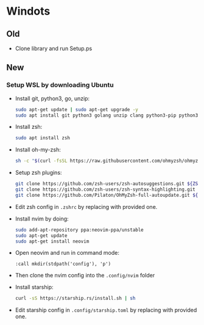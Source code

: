# Windots

## Old

- Clone library and run Setup.ps

## New

### Setup WSL by downloading Ubuntu

- Install git, python3, go, unzip:
  ```sh
  sudo apt-get update | sudo apt-get upgrade -y
  sudo apt install git python3 golang unzip clang python3-pip python3.10-venv
  ```

- Install zsh:
  ```sh
  sudo apt install zsh
  ```
  
- Install oh-my-zsh:
  ```sh
  sh -c "$(curl -fsSL https://raw.githubusercontent.com/ohmyzsh/ohmyzsh/master/tools/install.sh)"
  ```

- Setup zsh plugins:
  ```sh
  git clone https://github.com/zsh-users/zsh-autosuggestions.git ${ZSH_CUSTOM:-~/.oh-my-zsh/custom}/plugins/zsh-autosuggestions
  git clone https://github.com/zsh-users/zsh-syntax-highlighting.git ${ZSH_CUSTOM:-~/.oh-my-zsh/custom}/plugins/zsh-syntax-highlighting
  git clone https://github.com/Pilaton/OhMyZsh-full-autoupdate.git ${ZSH_CUSTOM:-~/.oh-my-zsh/custom}/plugins/ohmyzsh-full-autoupdate
  ```

- Edit zsh config in `.zshrc` by replacing with provided one.

- Install nvim by doing:
  ```sh
  sudo add-apt-repository ppa:neovim-ppa/unstable
  sudo apt-get update
  sudo apt-get install neovim
  ```

- Open neovim and run in command mode:
  ```vim
  :call mkdir(stdpath('config'), 'p')
  ```

- Then clone the nvim config into the `.config/nvim` folder

- Install starship:
  ```sh
  curl -sS https://starship.rs/install.sh | sh
  ```
  
- Edit starship config in `.config/starship.toml` by replacing with provided one.
